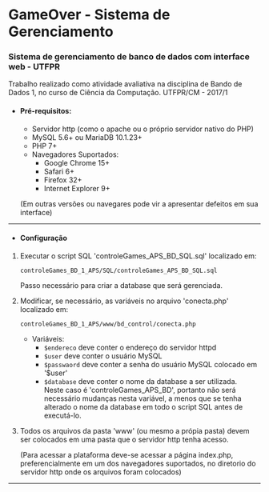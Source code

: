 # GameOver - Sistema de Gerenciamento
### Sistema de gerenciamento de banco de dados com interface web - UTFPR
Trabalho realizado como atividade avaliativa na disciplina de Bando de Dados 1, no curso de Ciência da Computação. UTFPR/CM - 2017/1

* #### Pré-requisitos:
  * Servidor http (como o apache ou o próprio servidor nativo do PHP)
  * MySQL 5.6+ ou MariaDB 10.1.23+
  * PHP 7+
  * Navegadores Suportados:
    * Google Chrome 15+
    * Safari 6+
    * Firefox 32+
    * Internet Explorer 9+
    
   (Em outras versões ou navegares pode vir a apresentar defeitos em sua interface)

------

* #### Configuração
1) Executar o script SQL 'controleGames_APS_BD_SQL.sql' localizado em:

	```
    controleGames_BD_1_APS/SQL/controleGames_APS_BD_SQL.sql
    ```

   Passo necessário para criar a database que será gerenciada.

2) Modificar, se necessário, as variáveis no arquivo 'conecta.php' localizado em:

    ```
    controleGames_BD_1_APS/www/bd_control/conecta.php
    ```

    * Variáveis:
      * `$endereco` deve conter o endereço do servidor httpd
      * `$user` deve conter o usuário MySQL
      * `$passwaord` deve conter a senha do usuário MySQL colocado em '$user'
      * `$database` deve conter o nome da database a ser utilizada.     
         Neste caso é 'controleGames_APS_BD', portanto não será necessário mudanças nesta variável, a menos que se tenha alterado o nome da database em todo o script SQL antes de executá-lo.

3) Todos os arquivos da pasta 'www' (ou mesmo a própia pasta) devem ser colocados em uma pasta que o
servidor http tenha acesso.

    (Para acessar a plataforma deve-se acessar a página index.php, preferencialmente em um dos navegadores
suportados, no diretorio do servidor http onde os arquivos foram colocados)

-----


